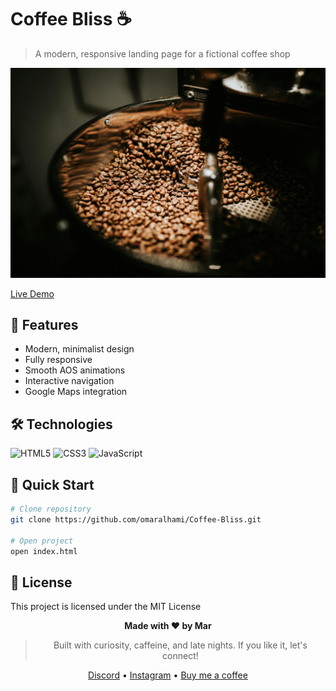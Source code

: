 # Coffee Bliss ☕

> A modern, responsive landing page for a fictional coffee shop

![Coffee Bliss Preview](assets/images/hero.jpg)

[Live Demo](https://omaralhami.github.io/Coffee-Bliss)

## 🚀 Features

- Modern, minimalist design
- Fully responsive
- Smooth AOS animations
- Interactive navigation
- Google Maps integration

## 🛠️ Technologies

![HTML5](https://img.shields.io/badge/HTML5-E34F26?style=flat&logo=html5&logoColor=white)
![CSS3](https://img.shields.io/badge/CSS3-1572B6?style=flat&logo=css3&logoColor=white)
![JavaScript](https://img.shields.io/badge/JavaScript-F7DF1E?style=flat&logo=javascript&logoColor=black)

## 🚀 Quick Start

```bash
# Clone repository
git clone https://github.com/omaralhami/Coffee-Bliss.git

# Open project
open index.html
```

## 📄 License


This project is licensed under the MIT License

<div align="center">
  
**Made with ❤️ by Mar**
> Built with curiosity, caffeine, and late nights. If you like it, let's connect!

[Discord](https://discord.gg/tr9BR9ZCrA) • [Instagram](https://www.instagram.com/16.72/) • [Buy me a coffee](https://buymeacoffee.com/onlymar)

</div>
